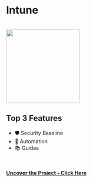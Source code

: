 # Intune

<br>

<img src="https://i.imgur.com/9YRLy4O.png" height="200">
<br>

## Top 3 Features

* 🛡️ Security Baseline
* 🤖 Automation
* 📚 Guides
<br>

**[Uncover the Project - Click Here](https://github.com/MrOlof/Intune.git)**
